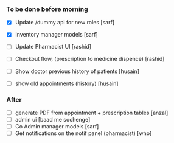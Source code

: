 ### To be done before morning

- [x] Update /dummy api for new roles [sarf]
- [x] Inventory manager models [sarf]

- [ ] Update Pharmacist UI [rashid]
- [ ] Checkout flow, (prescription to medicine dispence) [rashid]

- [ ] Show doctor previous history of patients [husain]
- [ ] show old appointments (history) [husain]

### After

- [ ] generate PDF from appointment + prescription tables [anzal]
- [ ] admin ui [baad me sochenge]
- [ ] Co Admin manager models [sarf]
- [ ] Get notifications on the notif panel (pharmacist) [who]
